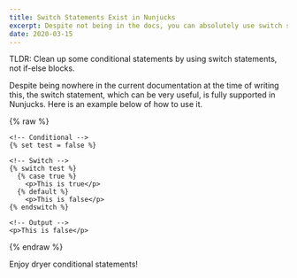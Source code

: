 ```yaml
---
title: Switch Statements Exist in Nunjucks
excerpt: Despite not being in the docs, you can absolutely use switch statements in Nunjucks. In this blog post I show you how it's done!
date: 2020-03-15
---
```


TLDR: Clean up some conditional statements by using switch statements, not if-else blocks.

Despite being nowhere in the current documentation at the time of writing this, the switch statement, which can be very useful, is fully supported in Nunjucks. Here is an example below of how to use it.

{% raw %}
```twig
<!-- Conditional -->
{% set test = false %}

<!-- Switch -->
{% switch test %}
  {% case true %}
    <p>This is true</p>
  {% default %}
    <p>This is false</p>
{% endswitch %}

<!-- Output -->
<p>This is false</p>
```
{% endraw %}

Enjoy dryer conditional statements!
